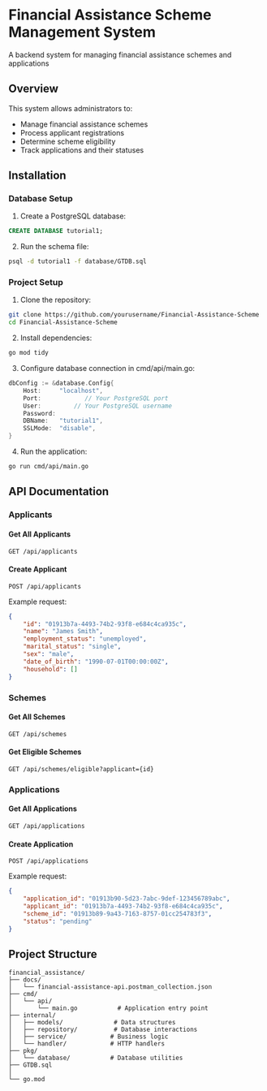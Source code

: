 # Financial Assistance Scheme Management System

A backend system for managing financial assistance schemes and applications

## Overview
This system allows administrators to:
- Manage financial assistance schemes
- Process applicant registrations
- Determine scheme eligibility
- Track applications and their statuses

## Installation

### Database Setup
1. Create a PostgreSQL database:
```sql
CREATE DATABASE tutorial1;
```

2. Run the schema file:
```bash
psql -d tutorial1 -f database/GTDB.sql
```

### Project Setup
1. Clone the repository:
```bash
git clone https://github.com/yourusername/Financial-Assistance-Scheme
cd Financial-Assistance-Scheme
```

2. Install dependencies:
```bash
go mod tidy
```

3. Configure database connection in cmd/api/main.go:
```go
dbConfig := &database.Config{
    Host:     "localhost",
    Port:            // Your PostgreSQL port
    User:         // Your PostgreSQL username
    Password: 
    DBName:   "tutorial1",
    SSLMode:  "disable",
}
```

4. Run the application:
```bash
go run cmd/api/main.go
```

## API Documentation

### Applicants

#### Get All Applicants
```http
GET /api/applicants
```

#### Create Applicant
```http
POST /api/applicants
```
Example request:
```json
{
    "id": "01913b7a-4493-74b2-93f8-e684c4ca935c",
    "name": "James Smith",
    "employment_status": "unemployed",
    "marital_status": "single",
    "sex": "male",
    "date_of_birth": "1990-07-01T00:00:00Z",
    "household": []
}
```

### Schemes
#### Get All Schemes
```http
GET /api/schemes
```

#### Get Eligible Schemes
```http
GET /api/schemes/eligible?applicant={id}
```

### Applications
#### Get All Applications
```http
GET /api/applications
```

#### Create Application
```http
POST /api/applications
```
Example request:
```json
{
    "application_id": "01913b90-5d23-7abc-9def-123456789abc",
    "applicant_id": "01913b7a-4493-74b2-93f8-e684c4ca935c",
    "scheme_id": "01913b89-9a43-7163-8757-01cc254783f3",
    "status": "pending"
}
```

## Project Structure
```
financial_assistance/
├── docs/
│   └── financial-assistance-api.postman_collection.json
├── cmd/
│   └── api/
│       └── main.go           # Application entry point
├── internal/
│   ├── models/              # Data structures
│   ├── repository/          # Database interactions
│   ├── service/            # Business logic
│   └── handler/            # HTTP handlers
├── pkg/
│   └── database/           # Database utilities
├── GTDB.sql 
│ 
└── go.mod
```

